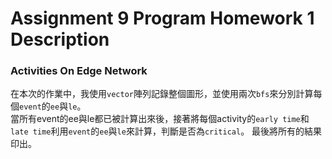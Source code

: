 # Assignment 9 Program Homework 1 Description

### Activities On Edge Network
在本次的作業中，我使用`vector`陣列記錄整個圖形，並使用兩次`bfs`來分別計算每個`event`的`ee`與`le`。</br>
當所有event的ee與le都已被計算出來後，接著將每個activity的`early time`和`late time`利用`event`的`ee`與`le`來計算，判斷是否為`critical`。
最後將所有的結果印出。